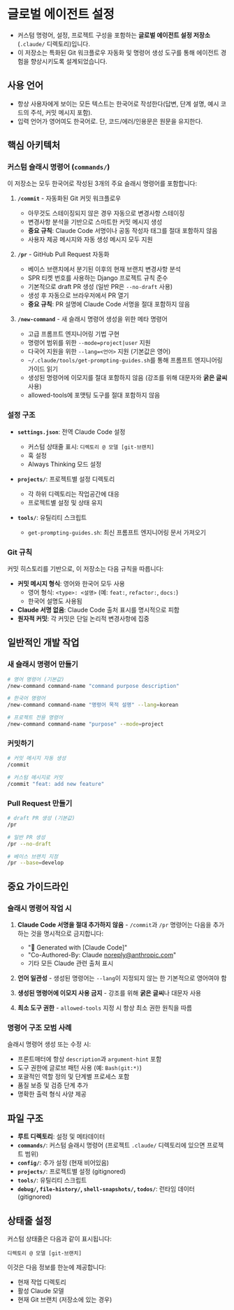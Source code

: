 
# 글로벌 에이전트 설정

- 커스텀 명령어, 설정, 프로젝트 구성을 포함하는 **글로벌 에이전트 설정 저장소**(`.claude/` 디렉토리)입니다.
- 이 저장소는 특화된 Git 워크플로우 자동화 및 명령어 생성 도구를 통해 에이전트 경험을 향상시키도록 설계되었습니다.

## 사용 언어

- 항상 사용자에게 보이는 모든 텍스트는 한국어로 작성한다(답변, 단계 설명, 예시 코드의 주석, 커밋 메시지 포함).
- 입력 언어가 영어여도 한국어로. 단, 코드/에러/인용문은 원문을 유지한다.

## 핵심 아키텍처

### 커스텀 슬래시 명령어 (`commands/`)

이 저장소는 모두 한국어로 작성된 3개의 주요 슬래시 명령어를 포함합니다:

1. **`/commit`** - 자동화된 Git 커밋 워크플로우
   - 아무것도 스테이징되지 않은 경우 자동으로 변경사항 스테이징
   - 변경사항 분석을 기반으로 스마트한 커밋 메시지 생성
   - **중요 규칙**: Claude Code 서명이나 공동 작성자 태그를 절대 포함하지 않음
   - 사용자 제공 메시지와 자동 생성 메시지 모두 지원

2. **`/pr`** - GitHub Pull Request 자동화
   - 베이스 브랜치에서 분기된 이후의 현재 브랜치 변경사항 분석
   - SPR 티켓 번호를 사용하는 Django 프로젝트 규칙 준수
   - 기본적으로 draft PR 생성 (일반 PR은 `--no-draft` 사용)
   - 생성 후 자동으로 브라우저에서 PR 열기
   - **중요 규칙**: PR 설명에 Claude Code 서명을 절대 포함하지 않음

3. **`/new-command`** - 새 슬래시 명령어 생성을 위한 메타 명령어
   - 고급 프롬프트 엔지니어링 기법 구현
   - 명령어 범위를 위한 `--mode=project|user` 지원
   - 다국어 지원을 위한 `--lang=<언어>` 지원 (기본값은 영어)
   - `~/.claude/tools/get-prompting-guides.sh`를 통해 프롬프트 엔지니어링 가이드 읽기
   - 생성된 명령어에 이모지를 절대 포함하지 않음 (강조를 위해 대문자와 **굵은 글씨** 사용)
   - allowed-tools에 포맷팅 도구를 절대 포함하지 않음

### 설정 구조

- **`settings.json`**: 전역 Claude Code 설정
  - 커스텀 상태줄 표시: `디렉토리 @ 모델 [git-브랜치]`
  - 훅 설정
  - Always Thinking 모드 설정

- **`projects/`**: 프로젝트별 설정 디렉토리
  - 각 하위 디렉토리는 작업공간에 대응
  - 프로젝트별 설정 및 상태 유지

- **`tools/`**: 유틸리티 스크립트
  - `get-prompting-guides.sh`: 최신 프롬프트 엔지니어링 문서 가져오기

### Git 규칙

커밋 히스토리를 기반으로, 이 저장소는 다음 규칙을 따릅니다:

- **커밋 메시지 형식**: 영어와 한국어 모두 사용
  - 영어 형식: `<type>: <설명>` (예: `feat:`, `refactor:`, `docs:`)
  - 한국어 설명도 사용됨
- **Claude 서명 없음**: Claude Code 출처 표시를 명시적으로 피함
- **원자적 커밋**: 각 커밋은 단일 논리적 변경사항에 집중

## 일반적인 개발 작업

### 새 슬래시 명령어 만들기

```bash
# 영어 명령어 (기본값)
/new-command command-name "command purpose description"

# 한국어 명령어
/new-command command-name "명령어 목적 설명" --lang=korean

# 프로젝트 전용 명령어
/new-command command-name "purpose" --mode=project
```

### 커밋하기

```bash
# 커밋 메시지 자동 생성
/commit

# 커스텀 메시지로 커밋
/commit "feat: add new feature"
```

### Pull Request 만들기

```bash
# draft PR 생성 (기본값)
/pr

# 일반 PR 생성
/pr --no-draft

# 베이스 브랜치 지정
/pr --base=develop
```

## 중요 가이드라인

### 슬래시 명령어 작업 시

1. **Claude Code 서명을 절대 추가하지 않음** - `/commit`과 `/pr` 명령어는 다음을 추가하는 것을 명시적으로 금지합니다:
   - "🤖 Generated with [Claude Code]"
   - "Co-Authored-By: Claude <noreply@anthropic.com>"
   - 기타 모든 Claude 관련 출처 표시

2. **언어 일관성** - 생성된 명령어는 `--lang`이 지정되지 않는 한 기본적으로 영어여야 함

3. **생성된 명령어에 이모지 사용 금지** - 강조를 위해 **굵은 글씨**나 대문자 사용

4. **최소 도구 권한** - `allowed-tools` 지정 시 항상 최소 권한 원칙을 따름

### 명령어 구조 모범 사례

슬래시 명령어 생성 또는 수정 시:

- 프론트매터에 항상 `description`과 `argument-hint` 포함
- 도구 권한에 글로브 패턴 사용 (예: `Bash(git:*)`)
- 포괄적인 역할 정의 및 단계별 프로세스 포함
- 품질 보증 및 검증 단계 추가
- 명확한 출력 형식 사양 제공

## 파일 구조

- **루트 디렉토리**: 설정 및 메타데이터
- **`commands/`**: 커스텀 슬래시 명령어 (프로젝트 `.claude/` 디렉토리에 있으면 프로젝트 범위)
- **`config/`**: 추가 설정 (현재 비어있음)
- **`projects/`**: 프로젝트별 설정 (gitignored)
- **`tools/`**: 유틸리티 스크립트
- **`debug/`, `file-history/`, `shell-snapshots/`, `todos/`**: 런타임 데이터 (gitignored)

## 상태줄 설정

커스텀 상태줄은 다음과 같이 표시됩니다:
```
디렉토리 @ 모델 [git-브랜치]
```

이것은 다음 정보를 한눈에 제공합니다:
- 현재 작업 디렉토리
- 활성 Claude 모델
- 현재 Git 브랜치 (저장소에 있는 경우)
